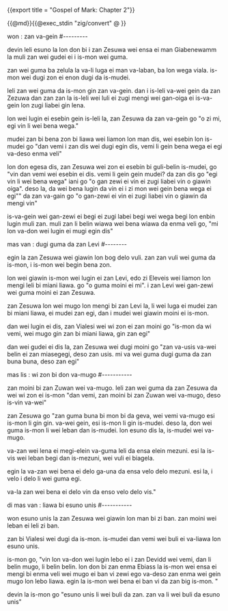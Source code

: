 {{export title = "Gospel of Mark:  Chapter 2"}}

{{@md}}{{@exec_stdin "zig/convert" @ }}

won : zan va-gein
#---------

devin leli esuno la lon don bi i zan Zesuwa wei ensa ei man Giabenewamm la muli zan wei gudei ei i is-mon wei guma.

zan wei guma ba zelula la va-li luga ei man va-laban, ba lon wega viala. is-mon wei dugi zon ei enon dugi da is-mudei.

leli zan wei guma da is-mon gin zan va-gein. dan i is-leli va-wei gein da zan Zezuwa dan zan zan la is-leli wei luli ei zugi mengi wei gan-oiga ei is-va-gein lon zugi liabei gin lena.

lon wei lugin ei esebin gein is-leli la, zan Zesuwa da zan va-gein go <span class="red">"o zi mi, egi vin li wei bena wega."</span>

mudei zan bi bena zon bi liawa wei liamon lon man dis, wei esebin lon is-mudei go "dan vemi i zan dis wei dugi egin dis, vemi li gein bena wega ei egi va-deso enma veli"

lon don egesa dis, zan Zesuwa wei zon ei esebin bi guli-belin is-mudei, go <span class="red">"vin dan vemi wei esebin ei dis. vemi li gein gein mudei? da zan dis go "egi vin li wei bena wega" iani go "o gan zewi ei vin ei zugi liabei vin o giawin oiga". deso la, da wei bena lugin da vin ei i zi mon wei gein bena wega ei egi""</span> da zan va-gain go <span class="red">"o gan-zewi ei vin ei zugi liabei vin o giawin da mengi vin"</span>

is-va-gein wei gan-zewi ei begi ei zugi labei begi wei wega begi lon enbin lugin muli zan.  muli zan li belin wiawa wei bena wiawa da enma veli go, "mi lon va-don wei lugin ei mugi egin dis"

mas van : dugi guma da zan Levi
#--------

egin la zan Zesuwa wei giawin lon bog delo vuli. zan zan vuli wei guma da is-mon, i is-mon wei begin bena zon.

lon wei giawin is-mon wei lugin ei zan Levi, edo zi Eleveis wei liamon lon mengi leli bi miani liawa. go <span class="red">"o guma moini ei mi"</span>. i zan Levi wei gan-zewi wei guma moini ei zan Zesuwa.

zan Zesuwa lon wei mugo lon mengi bi zan Levi la, li wei luga ei mudei zan bi miani liawa, ei mudei zan egi, dan i mudei wei giawin moini ei is-mon.

dan wei lugin ei dis, zan Vialesi wei wi zon ei zan moini go "is-mon da wi vemi, wei mugo gin zan bi miani liawa, gin zan egi"

dan wei gudei ei dis la, zan Zesuwa wei dugi moini go <span class="red">"zan va-usis va-wei belin ei zan miasegegi, deso zan usis. mi va wei guma dugi guma da zan buna buna, deso zan egi"</span>

mas lis : wi zon bi don va-mugo
#-----------

zan moini bi zan Zuwan wei va-mugo. leli zan wei guma da zan Zesuwa da wei wi zon ei is-mon "dan vemi, zan moini bi zan Zuwan wei va-mugo, deso is-vin va-wei"

zan Zesuwa go <span class="red">"zan guma buna bi mon bi da geva, wei vemi va-mugo esi is-mon li gin gin. va-wei gein, esi is-mon li gin is-mudei. deso la, don wei guma is-mon li wei leban dan is-mudei. lon esuno dis la, is-mudei wei va-mugo.

va-zan wei lena ei megi-elein va-guma leli da ensa elein mezuni. esi la is-vis wei leban begi dan is-mezuni, wei vuli ei biagela.

egin la va-zan wei bena ei delo ga-una da ensa velo delo mezuni. esi la, i velo i delo li wei guma egi.

va-la zan wei bena ei delo vin da enso velo delo vis."</span>

di mas van : liawa bi esuno unis
#-----------

won esuno unis la zan Zesuwa wei giawin lon man bi zi ban. zan moini wei leban ei leli zi ban.

zan bi Vialesi wei dugi da is-mon. is-mudei dan vemi wei buli ei va-liawa lon esuno unis.

is-mon go, <span class="red">"vin lon va-don wei lugin lebo ei i zan Devidd wei vemi, dan li belin mugo, li belin belin. lon don bi zan enma Ebiass la is-mon wei ensa ei mengi bi enma veli wei mugo ei ban vi zewi ego va-deso zan enma wei gein mugo lon lebo liawa. egin la is-mon wei bena ei ban vi da zan big is-mon. "</span>

devin la is-mon go <span class="red">"esuno unis li wei buli da zan. zan va li wei buli da esuno unis"</span>





